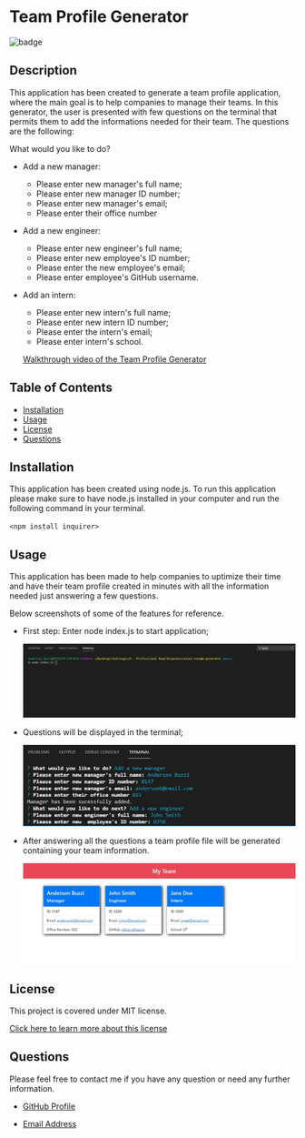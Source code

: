 # Team Profile Generator

![badge](https://img.shields.io/badge/license-MIT-brightgreen)

## Description

This application has been created to generate a team profile application, where the main goal is to help companies to manage their teams. In this generator, the user is presented with few questions on the terminal that permits them to add the informations needed for their team. The questions are the following:

What would you like to do?

- Add a new manager:

  - Please enter new manager's full name;
  - Please enter new manager ID number;
  - Please enter new manager's email;
  - Please enter their office number

- Add a new engineer:

  - Please enter new engineer's full name;
  - Please enter new employee's ID number;
  - Please enter the new employee's email;
  - Please enter employee's GitHub username.

- Add an intern:

  - Please enter new intern's full name;
  - Please enter new intern ID number;
  - Please enter the intern's email;
  - Please enter intern's school.

  [Walkthrough video of the Team Profile Generator](https://youtu.be/Cl_Aa4kV1gU)

## Table of Contents

- [Installation](#installation)
- [Usage](#usage)
- [License](#license)
- [Questions](#questions)

## Installation

This application has been created using node.js. To run this application please make sure to have node.js installed in your computer and run the following command in your terminal.

`<npm install inquirer>`

## Usage

This application has been made to help companies to uptimize their time and have their team profile created in minutes with all the information needed just answering a few questions.

Below screenshots of some of the features for reference.

- First step: Enter node index.js to start application;

  ![First Step: Enter node index.js](dist/screenshots/first-step.png)

- Questions will be displayed in the terminal;

  ![Team Profile Questions](dist/screenshots/questions.jpg)

- After answering all the questions a team profile file will be generated containing your team information.

  ![Team Profile Preview](dist/screenshots/team-preview.jpg)

## License

This project is covered under MIT license.

[Click here to learn more about this license](https://opensource.org/licenses/MIT)

## Questions

Please feel free to contact me if you have any question or need any further information.

- [GitHub Profile](andybuzzi.github.com)

- [Email Address](andy@gmail.com)
